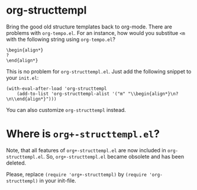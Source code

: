 # org-structtempl
Bring the good old structure templates back to org-mode.
There are problems with `org-tempo.el`.
For an instance, how would you substitue `<m` with the following string using `org-tempo.el`?
```lang-latex
\begin{align*}
?
\end{align*}
```
This is no problem for `org-structtempl.el`. Just add the following snippet to your `init.el`:
```lang-el
(with-eval-after-load 'org-structtempl
    (add-to-list 'org-structtempl-alist '("m" "\\begin{align*}\n?\n\\end{align*}")))
```
You can also customize `org-structtempl` instead.

# Where is `org+-structtempl.el`?
Note, that all features of `org+-structtempl.el` are now included in `org-structtempl.el`.
So, `org+-structtempl.el` became obsolete and has been deleted.

Please, replace `(require 'org+-structtempl)` by `(require 'org-structtempl)` in your init-file.
